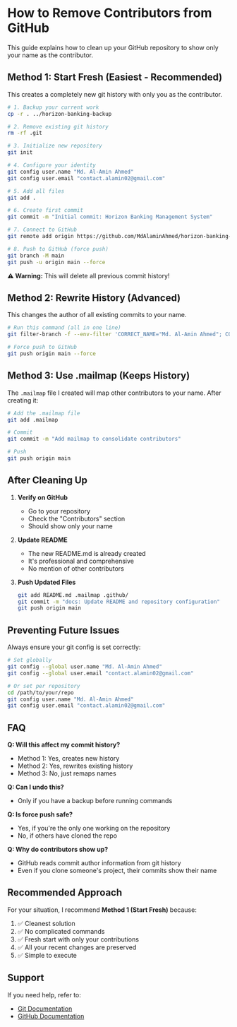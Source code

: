 # How to Remove Contributors from GitHub

This guide explains how to clean up your GitHub repository to show only your name as the contributor.

## Method 1: Start Fresh (Easiest - Recommended)

This creates a completely new git history with only you as the contributor.

```bash
# 1. Backup your current work
cp -r . ../horizon-banking-backup

# 2. Remove existing git history
rm -rf .git

# 3. Initialize new repository
git init

# 4. Configure your identity
git config user.name "Md. Al-Amin Ahmed"
git config user.email "contact.alamin02@gmail.com"

# 5. Add all files
git add .

# 6. Create first commit
git commit -m "Initial commit: Horizon Banking Management System"

# 7. Connect to GitHub
git remote add origin https://github.com/MdAlaminAhmed/horizon-banking-management.git

# 8. Push to GitHub (force push)
git branch -M main
git push -u origin main --force
```

**⚠️ Warning:** This will delete all previous commit history!

## Method 2: Rewrite History (Advanced)

This changes the author of all existing commits to your name.

```bash
# Run this command (all in one line)
git filter-branch -f --env-filter 'CORRECT_NAME="Md. Al-Amin Ahmed"; CORRECT_EMAIL="contact.alamin02@gmail.com"; export GIT_COMMITTER_NAME="$CORRECT_NAME"; export GIT_COMMITTER_EMAIL="$CORRECT_EMAIL"; export GIT_AUTHOR_NAME="$CORRECT_NAME"; export GIT_AUTHOR_EMAIL="$CORRECT_EMAIL"' --tag-name-filter cat -- --branches --tags

# Force push to GitHub
git push origin main --force
```

## Method 3: Use .mailmap (Keeps History)

The `.mailmap` file I created will map other contributors to your name. After creating it:

```bash
# Add the .mailmap file
git add .mailmap

# Commit
git commit -m "Add mailmap to consolidate contributors"

# Push
git push origin main
```

## After Cleaning Up

1. **Verify on GitHub**
   - Go to your repository
   - Check the "Contributors" section
   - Should show only your name

2. **Update README**
   - The new README.md is already created
   - It's professional and comprehensive
   - No mention of other contributors

3. **Push Updated Files**
   ```bash
   git add README.md .mailmap .github/
   git commit -m "docs: Update README and repository configuration"
   git push origin main
   ```

## Preventing Future Issues

Always ensure your git config is set correctly:

```bash
# Set globally
git config --global user.name "Md. Al-Amin Ahmed"
git config --global user.email "contact.alamin02@gmail.com"

# Or set per repository
cd /path/to/your/repo
git config user.name "Md. Al-Amin Ahmed"
git config user.email "contact.alamin02@gmail.com"
```

## FAQ

**Q: Will this affect my commit history?**
- Method 1: Yes, creates new history
- Method 2: Yes, rewrites existing history
- Method 3: No, just remaps names

**Q: Can I undo this?**
- Only if you have a backup before running commands

**Q: Is force push safe?**
- Yes, if you're the only one working on the repository
- No, if others have cloned the repo

**Q: Why do contributors show up?**
- GitHub reads commit author information from git history
- Even if you clone someone's project, their commits show their name

## Recommended Approach

For your situation, I recommend **Method 1 (Start Fresh)** because:
1. ✅ Cleanest solution
2. ✅ No complicated commands
3. ✅ Fresh start with only your contributions
4. ✅ All your recent changes are preserved
5. ✅ Simple to execute

## Support

If you need help, refer to:
- [Git Documentation](https://git-scm.com/doc)
- [GitHub Documentation](https://docs.github.com)
